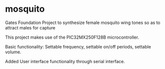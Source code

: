 # mosquito
Gates Foundation Project to synthesize female mosquito wing tones so as to attract males for capture

This project makes use of the PIC32MX250F128B microcontroller. 

Basic functionality:
Settable frequency, settable on/off periods, settable volume.


Added User interface functionality through serial interface. 
